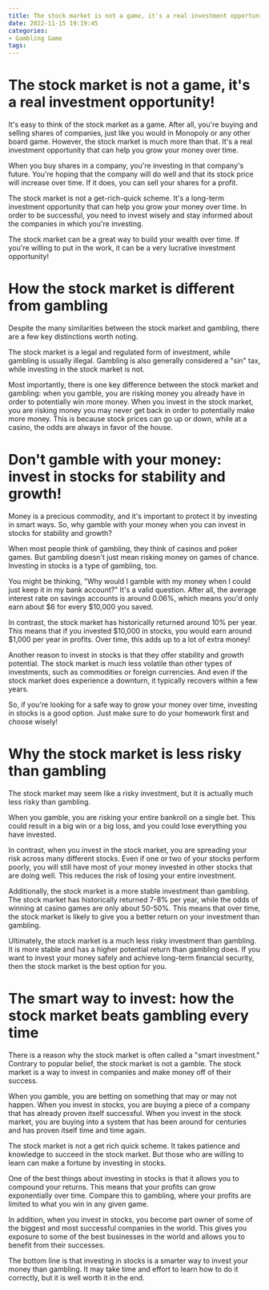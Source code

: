 ```yaml
---
title: The stock market is not a game, it's a real investment opportunity!
date: 2022-11-15 19:19:45
categories:
- Gambling Game
tags:
---
```



#  The stock market is not a game, it's a real investment opportunity!

It's easy to think of the stock market as a game. After all, you're buying and selling shares of companies, just like you would in Monopoly or any other board game. However, the stock market is much more than that. It's a real investment opportunity that can help you grow your money over time.

When you buy shares in a company, you're investing in that company's future. You're hoping that the company will do well and that its stock price will increase over time. If it does, you can sell your shares for a profit.

The stock market is not a get-rich-quick scheme. It's a long-term investment opportunity that can help you grow your money over time. In order to be successful, you need to invest wisely and stay informed about the companies in which you're investing.

The stock market can be a great way to build your wealth over time. If you're willing to put in the work, it can be a very lucrative investment opportunity!

#  How the stock market is different from gambling

Despite the many similarities between the stock market and gambling, there are a few key distinctions worth noting.

The stock market is a legal and regulated form of investment, while gambling is usually illegal. Gambling is also generally considered a "sin" tax, while investing in the stock market is not.

Most importantly, there is one key difference between the stock market and gambling: when you gamble, you are risking money you already have in order to potentially win more money. When you invest in the stock market, you are risking money you may never get back in order to potentially make more money. This is because stock prices can go up or down, while at a casino, the odds are always in favor of the house.

#  Don't gamble with your money: invest in stocks for stability and growth!

Money is a precious commodity, and it's important to protect it by investing in smart ways. So, why gamble with your money when you can invest in stocks for stability and growth?

When most people think of gambling, they think of casinos and poker games. But gambling doesn't just mean risking money on games of chance. Investing in stocks is a type of gambling, too.

You might be thinking, "Why would I gamble with my money when I could just keep it in my bank account?" It's a valid question. After all, the average interest rate on savings accounts is around 0.06%, which means you'd only earn about $6 for every $10,000 you saved.

In contrast, the stock market has historically returned around 10% per year. This means that if you invested $10,000 in stocks, you would earn around $1,000 per year in profits. Over time, this adds up to a lot of extra money!

Another reason to invest in stocks is that they offer stability and growth potential. The stock market is much less volatile than other types of investments, such as commodities or foreign currencies. And even if the stock market does experience a downturn, it typically recovers within a few years.

So, if you're looking for a safe way to grow your money over time, investing in stocks is a good option. Just make sure to do your homework first and choose wisely!

#  Why the stock market is less risky than gambling

The stock market may seem like a risky investment, but it is actually much less risky than gambling.

When you gamble, you are risking your entire bankroll on a single bet. This could result in a big win or a big loss, and you could lose everything you have invested.

In contrast, when you invest in the stock market, you are spreading your risk across many different stocks. Even if one or two of your stocks perform poorly, you will still have most of your money invested in other stocks that are doing well. This reduces the risk of losing your entire investment.

Additionally, the stock market is a more stable investment than gambling. The stock market has historically returned 7-8% per year, while the odds of winning at casino games are only about 50-50%. This means that over time, the stock market is likely to give you a better return on your investment than gambling.

Ultimately, the stock market is a much less risky investment than gambling. It is more stable and has a higher potential return than gambling does. If you want to invest your money safely and achieve long-term financial security, then the stock market is the best option for you.

#  The smart way to invest: how the stock market beats gambling every time

There is a reason why the stock market is often called a "smart investment." Contrary to popular belief, the stock market is not a gamble. The stock market is a way to invest in companies and make money off of their success.

When you gamble, you are betting on something that may or may not happen. When you invest in stocks, you are buying a piece of a company that has already proven itself successful. When you invest in the stock market, you are buying into a system that has been around for centuries and has proven itself time and time again.

The stock market is not a get rich quick scheme. It takes patience and knowledge to succeed in the stock market. But those who are willing to learn can make a fortune by investing in stocks.

One of the best things about investing in stocks is that it allows you to compound your returns. This means that your profits can grow exponentially over time. Compare this to gambling, where your profits are limited to what you win in any given game.

In addition, when you invest in stocks, you become part owner of some of the biggest and most successful companies in the world. This gives you exposure to some of the best businesses in the world and allows you to benefit from their successes.

The bottom line is that investing in stocks is a smarter way to invest your money than gambling. It may take time and effort to learn how to do it correctly, but it is well worth it in the end.